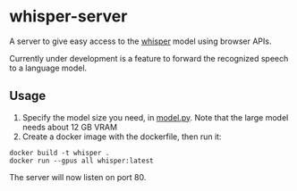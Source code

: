 # whisper-server

A server to give easy access to the [whisper](https://github.com/openai/whisper) model using browser APIs.

Currently under development is a feature to forward the recognized speech to a language model.

## Usage

1. Specify the model size you need, in [model.py](model/model.py). Note that the large model needs about 12 GB VRAM
2. Create a docker image with the dockerfile, then run it:

```
docker build -t whisper . 
docker run --gpus all whisper:latest
```

The server will now listen on port 80.
